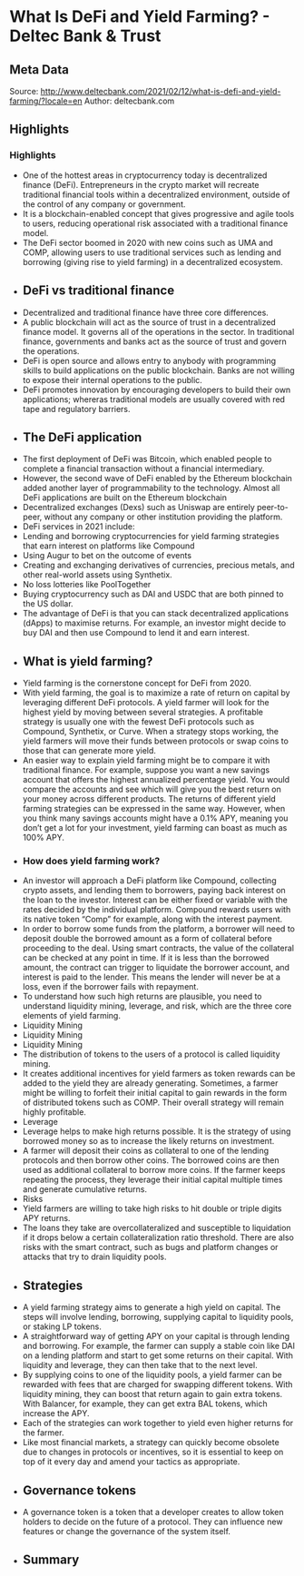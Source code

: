 # What Is DeFi and Yield Farming? - Deltec Bank & Trust

## Meta Data

Source:  http://www.deltecbank.com/2021/02/12/what-is-defi-and-yield-farming/?locale=en 
Author: deltecbank.com

## Highlights

### Highlights

- One of the hottest areas in cryptocurrency today is decentralized finance (DeFi). Entrepreneurs in the crypto market will recreate traditional financial tools within a decentralized environment, outside of the control of any company or government.
- It is a blockchain-enabled concept that gives progressive and agile tools to users, reducing operational risk associated with a traditional finance model.
- The DeFi sector boomed in 2020 with new coins such as UMA and COMP, allowing users to use traditional services such as lending and borrowing (giving rise to yield farming) in a decentralized ecosystem.
- ## DeFi vs traditional finance
- Decentralized and traditional finance have three core differences.
- A public blockchain will act as the source of trust in a decentralized finance model. It governs all of the operations in the sector. In traditional finance, governments and banks act as the source of trust and govern the operations.
- DeFi is open source and allows entry to anybody with programming skills to build applications on the public blockchain. Banks are not willing to expose their internal operations to the public.
- DeFi promotes innovation by encouraging developers to build their own applications; whereras traditional models are usually covered with red tape and regulatory barriers.
- ## The DeFi application
- The first deployment of DeFi was Bitcoin, which enabled people to complete a financial transaction without a financial intermediary.
- However, the second wave of DeFi enabled by the Ethereum blockchain added another layer of programmability to the technology. Almost all DeFi applications are built on the Ethereum blockchain
- Decentralized exchanges (Dexs) such as Uniswap are entirely peer-to-peer, without any company or other institution providing the platform.
- DeFi services in 2021 include:
- Lending and borrowing cryptocurrencies for yield farming strategies that earn interest on platforms like Compound
- Using Augur to bet on the outcome of events
- Creating and exchanging derivatives of currencies, precious metals, and other real-world assets using Synthetix.
- No loss lotteries like PoolTogether
- Buying cryptocurrency such as DAI and USDC that are both pinned to the US dollar.
- The advantage of DeFi is that you can stack decentralized applications (dApps) to maximise returns. For example, an investor might decide to buy DAI and then use Compound to lend it and earn interest.
- ## What is yield farming?
- Yield farming is the cornerstone concept for DeFi from 2020.
- With yield farming, the goal is to maximize a rate of return on capital by leveraging different DeFi protocols. A yield farmer will look for the highest yield by moving between several strategies. A profitable strategy is usually one with the fewest DeFi protocols such as Compound, Synthetix, or Curve. When a strategy stops working, the yield farmers will move their funds between protocols or swap coins to those that can generate more yield.
- An easier way to explain yield farming might be to compare it with traditional finance. For example, suppose you want a new savings account that offers the highest annualized percentage yield. You would compare the accounts and see which will give you the best return on your money across different products. The returns of different yield farming strategies can be expressed in the same way. However, when you think many savings accounts might have a 0.1% APY, meaning you don’t get a lot for your investment, yield farming can boast as much as 100% APY.
- ### How does yield farming work?
- An investor will approach a DeFi platform like Compound, collecting crypto assets, and lending them to borrowers, paying back interest on the loan to the investor. Interest can be either fixed or variable with the rates decided by the individual platform. Compound rewards users with its native token “Comp” for example, along with the interest payment.
- In order to borrow some funds from the platform, a borrower will need to deposit double the borrowed amount as a form of collateral before proceeding to the deal. Using smart contracts, the value of the collateral can be checked at any point in time. If it is less than the borrowed amount, the contract can trigger to liquidate the borrower account, and interest is paid to the lender. This means the lender will never be at a loss, even if the borrower fails with repayment.
- To understand how such high returns are plausible, you need to understand liquidity mining, leverage, and risk, which are the three core elements of yield farming.
- Liquidity Mining
- Liquidity Mining
- Liquidity Mining
- The distribution of tokens to the users of a protocol is called liquidity mining.
- It creates additional incentives for yield farmers as token rewards can be added to the yield they are already generating. Sometimes, a farmer might be willing to forfeit their initial capital to gain rewards in the form of distributed tokens such as COMP. Their overall strategy will remain highly profitable.
- Leverage
- Leverage helps to make high returns possible. It is the strategy of using borrowed money so as to increase the likely returns on investment.
- A farmer will deposit their coins as collateral to one of the lending protocols and then borrow other coins. The borrowed coins are then used as additional collateral to borrow more coins. If the farmer keeps repeating the process, they leverage their initial capital multiple times and generate cumulative returns.
- Risks
- Yield farmers are willing to take high risks to hit double or triple digits APY returns.
- The loans they take are overcollateralized and susceptible to liquidation if it drops below a certain collateralization ratio threshold. There are also risks with the smart contract, such as bugs and platform changes or attacks that try to drain liquidity pools.
- ## Strategies
- A yield farming strategy aims to generate a high yield on capital. The steps will involve lending, borrowing, supplying capital to liquidity pools, or staking LP tokens.
- A straightforward way of getting APY on your capital is through lending and borrowing. For example, the farmer can supply a stable coin like DAI on a lending platform and start to get some returns on their capital. With liquidity and leverage, they can then take that to the next level.
- By supplying coins to one of the liquidity pools, a yield farmer can be rewarded with fees that are charged for swapping different tokens. With liquidity mining, they can boost that return again to gain extra tokens. With Balancer, for example, they can get extra BAL tokens, which increase the APY.
- Each of the strategies can work together to yield even higher returns for the farmer.
- Like most financial markets, a strategy can quickly become obsolete due to changes in protocols or incentives, so it is essential to keep on top of it every day and amend your tactics as appropriate.
- ## Governance tokens
- A governance token is a token that a developer creates to allow token holders to decide on the future of a protocol. They can influence new features or change the governance of the system itself.
- ## Summary
